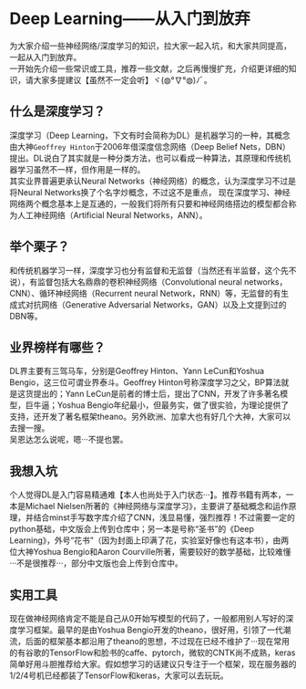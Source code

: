 Deep Learning——从入门到放弃
=======
为大家介绍一些神经网络/深度学习的知识，拉大家一起入坑，和大家共同提高，一起从入门到放弃。<br>
一开始先介绍一些常识或工具，推荐一些文献，之后再慢慢扩充，介绍更详细的知识，请大家多提建议【虽然不一定会听】ヾ(◍°∇°◍)ﾉﾞ。<br>
## 什么是深度学习？<br>
深度学习（Deep Learning，下文有时会简称为DL）是机器学习的一种，其概念由大神`Geoffrey Hinton`于2006年借深度信念网络（Deep Belief Nets，DBN）提出。DL说白了其实就是一种分类方法，也可以看成一种算法，其原理和传统机器学习虽然不一样，但作用是一样的。<br>
其实业界普遍更承认Neural Networks（神经网络）的概念，认为深度学习不过是将Neural Networks换了个名字炒概念，不过这不是重点，
现在深度学习、神经网络两个概念基本上是互通的，一般我们将所有只要和神经网络搭边的模型都合称为人工神经网络（Artificial Neural Networks，ANN）。<br>
## 举个栗子？<br>
和传统机器学习一样，深度学习也分有监督和无监督（当然还有半监督，这个先不说），有监督包括大名鼎鼎的卷积神经网络（Convolutional neural networks，CNN）、循环神经网络（Recurrent neural Network，RNN）等，无监督的有生成式对抗网络（Generative Adversarial Networks，GAN）以及上文提到过的DBN等。<br>
## 业界榜样有哪些？<br>
DL界主要有三驾马车，分别是Geoffrey Hinton、Yann LeCun和Yoshua Bengio，这三位可谓业界泰斗。Geoffrey Hinton号称深度学习之父，BP算法就是这货提出的；Yann LeCun是前者的博士后，提出了CNN，开发了许多著名模型，巨牛逼；Yoshua Bengio年纪最小，但最务实，做了很实验，为理论提供了支持，还开发了著名框架theano。另外欧洲、加拿大也有好几个大神，大家可以去搜一搜。<br>
吴恩达怎么说呢，嗯···不提也罢。
## 我想入坑<br>
个人觉得DL是入门容易精通难【本人也尚处于入门状态···】。推荐书籍有两本，一本是Michael Nielsen所著的《神经网络与深度学习》，主要讲了基础概念和运作原理，并结合minst手写数字库介绍了CNN，浅显易懂，强烈推荐！不过需要一定的python基础，中文版会上传到仓库中；另一本是号称“圣书”的《Deep Learning》，外号“花书”（因为封面上印满了花，实验室好像也有这本书），由两位大神Yoshua Bengio和Aaron Courville所著，需要较好的数学基础，比较难懂···不是很推荐···，部分中文版也会上传到仓库中。<br>
## 实用工具<br>
现在做神经网络肯定不能是自己从0开始写模型的代码了，一般都用别人写好的深度学习框架。最早的是由Yoshua Bengio开发的theano，很好用，引领了一代潮流，后面的框架基本都沿用了theano的思想，不过现在已经不维护了···现在常用的有谷歌的TensorFlow和脸书的caffe、pytorch，微软的CNTK尚不成熟，keras简单好用斗胆推荐给大家。假如想学习的话建议只专注于一个框架，现在服务器的1/2/4号机已经都装了TensorFlow和keras，大家可以去玩玩。
